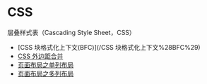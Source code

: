 # CSS

层叠样式表（Cascading Style Sheet，CSS）

* [CSS 块格式化上下文\(BFC\)](/CSS 块格式化上下文%28BFC%29)
* [CSS 外边距合并](/fe/css/css-wai-bian-ju-he-bing.md)
* [页面布局之单列布局](/fe/css/dan-lie-bu-ju.md)
* [页面布局之多列布局](/fe/css/ye-mian-bu-ju-zhi-duo-lie-bu-ju.md)



